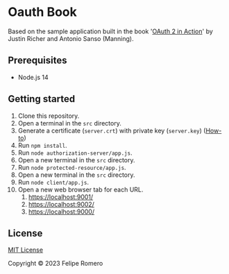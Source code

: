 # Oauth Book

Based on the sample application built in the book '[OAuth 2 in Action][1]' by Justin Richer and Antonio Sanso (Manning).

## Prerequisites

- Node.js 14

## Getting started

1. Clone this repository.
1. Open a terminal in the `src` directory.
1. Generate a certificate (`server.crt`) with private key (`server.key`) ([How-to][2])
1. Run `npm install`.
1. Run `node authorization-server/app.js`.
1. Open a new terminal in the `src` directory.
1. Run `node protected-resource/app.js`.
1. Open a new terminal in the `src` directory.
1. Run `node client/app.js`.
1. Open a new web browser tab for each URL.
    1. <https://localhost:9001/>
    1. <https://localhost:9002/>
    1. <https://localhost:9000/>

## License

[MIT License](./LICENSE)

Copyright &copy; 2023 Felipe Romero

[1]: https://www.manning.com/books/oauth-2-in-action
[2]: https://gist.github.com/feliperomero3/a6282b0e7ca579fff0e296227675190d
